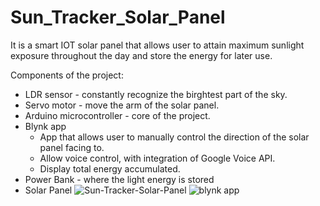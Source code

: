 # Sun_Tracker_Solar_Panel

It is a smart IOT solar panel that allows user to attain maximum sunlight exposure throughout the day and store the energy for later use. 

Components of the project:
- LDR sensor - constantly recognize the birghtest part of the sky. 
- Servo motor - move the arm of the solar panel.
- Arduino microcontroller - core of the project.
- Blynk app 
  - App that allows user to manually control the direction of the solar panel facing to. 
  - Allow voice control, with integration of Google Voice API. 
  - Display total energy accumulated.
- Power Bank - where the light energy is stored
- Solar Panel
![Sun-Tracker-Solar-Panel](https://user-images.githubusercontent.com/81252202/201920946-a5f930e6-2b5e-4fb2-8c64-8697003fc6a7.png)
![blynk app](https://user-images.githubusercontent.com/81252202/201921834-74810830-e3f1-4544-ad25-7b6b4db4be34.png)
